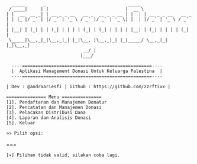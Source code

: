 
	  _____       _                               _____                    
	 / ____|     | |                             |  __ \                   
	| |  __  __ _| | __ _ _ __   __ _  __ _ _ __ | |  | | __ _ _ __   __ _ 
	| | |_ |/ _` | |/ _` | '_ \ / _` |/ _` | '_ \| |  | |/ _` | '_ \ / _` |
	| |__| | (_| | | (_| | | | | (_| | (_| | | | | |__| | (_| | | | | (_| |
	 \_____|\__,_|_|\__,_|_| |_|\__, |\__,_|_| |_|_____/ \__,_|_| |_|\__,_|
	                             __/ |                                     
	                            |___/                                      

	  ----=================================================----
	  |  Aplikasi Management Donasi Untuk Keluarga Palestina  |
	  ----=================================================----

	| Dev : @andraariesfi | Github : https://github.com/zzrftixx |

	=============== Menu =============== 
	[1]. Pendaftaran dan Manajemen Donatur
	[2]. Pencatatan dan Manajemen Donasi
	[3]. Pelacakan Distribusi Dana
	[4]. Laporan dan Analisis Donasi
	[5]. Keluar

	>> Pilih opsi: 

===

	[✕] Pilihan tidak valid, silakan coba lagi.